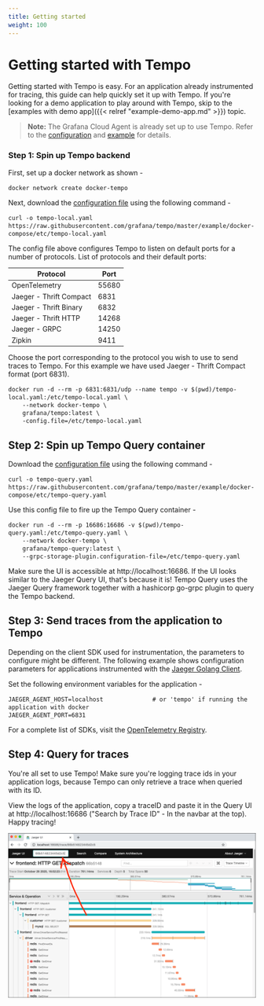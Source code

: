 ```yaml
---
title: Getting started
weight: 100
---
```


# Getting started with Tempo

Getting started with Tempo is easy.  For an application already instrumented for tracing, this guide can help quickly set it up with Tempo. If you're looking for a demo application to play around with Tempo, skip to the [examples with demo app]({{< relref "example-demo-app.md" >}}) topic.

> **Note:** The Grafana Cloud Agent is already set up to use Tempo. Refer to the [configuration](https://github.com/grafana/agent/blob/master/docs/configuration-reference.md#tempo_config) and [example](https://github.com/grafana/agent/blob/master/example/docker-compose/agent/config/agent.yaml) for details.
### Step 1: Spin up Tempo backend

First, set up a docker network as shown -

```
docker network create docker-tempo
```

Next, download the [configuration file](https://github.com/grafana/tempo/blob/master/example/docker-compose/etc/tempo-local.yaml) using the following command -

```
curl -o tempo-local.yaml https://raw.githubusercontent.com/grafana/tempo/master/example/docker-compose/etc/tempo-local.yaml
```

The config file above configures Tempo to listen on default ports for a number of protocols.
List of protocols and their default ports:

|  Protocol    |   Port  |
|  ---         |   ---   |
|  OpenTelemetry  | 55680 |  # Grafana Agent uses this.
|  Jaeger - Thrift Compact | 6831 |  # Jaeger Golang client uses this when used with JAEGER_AGENT_HOST & JAEGER_AGENT_PORT
|  Jaeger - Thrift Binary |  6832  |
|  Jaeger - Thrift HTTP |  14268 |  # Jaeger Golang client uses this when used with JAEGER_ENDPOINT
|  Jaeger - GRPC |  14250  | # Jaeger Agent uses this.
|  Zipkin  | 9411 |

Choose the port corresponding to the protocol you wish to use to send traces to Tempo. For this example we have used Jaeger - Thrift
Compact format (port 6831).

```
docker run -d --rm -p 6831:6831/udp --name tempo -v $(pwd)/tempo-local.yaml:/etc/tempo-local.yaml \
    --network docker-tempo \
    grafana/tempo:latest \
    -config.file=/etc/tempo-local.yaml
```

## Step 2: Spin up Tempo Query container

Download the [configuration file](https://github.com/grafana/tempo/blob/master/example/docker-compose/etc/tempo-query.yaml) using the following command -

```
curl -o tempo-query.yaml https://raw.githubusercontent.com/grafana/tempo/master/example/docker-compose/etc/tempo-query.yaml
```

Use this config file to fire up the Tempo Query container -

```
docker run -d --rm -p 16686:16686 -v $(pwd)/tempo-query.yaml:/etc/tempo-query.yaml \
    --network docker-tempo \
    grafana/tempo-query:latest \
    --grpc-storage-plugin.configuration-file=/etc/tempo-query.yaml
```

Make sure the UI is accessible at http://localhost:16686. If the UI looks similar to the Jaeger Query UI, that's because it is! Tempo Query uses the Jaeger Query framework together with a hashicorp go-grpc plugin to query the Tempo backend.

## Step 3: Send traces from the application to Tempo

Depending on the client SDK used for instrumentation, the parameters to configure might be different. The following example shows configuration parameters for applications instrumented with the [Jaeger Golang Client](https://github.com/jaegertracing/jaeger-client-go).

Set the following environment variables for the application -

```
JAEGER_AGENT_HOST=localhost              # or 'tempo' if running the application with docker
JAEGER_AGENT_PORT=6831
```

For a complete list of SDKs, visit the [OpenTelemetry Registry](https://opentelemetry.io/registry/?s=sdk).

## Step 4: Query for traces

You're all set to use Tempo! Make sure you're logging trace ids in your application logs, because Tempo can only retrieve a trace when queried with its ID.

View the logs of the application, copy a traceID and paste it in the Query UI at http://localhost:16686 ("Search by Trace ID" - In the navbar at the top). Happy tracing!

<p align="center"><img src="tempo-query-ui.png" alt="Tempo Query UI"></p>

